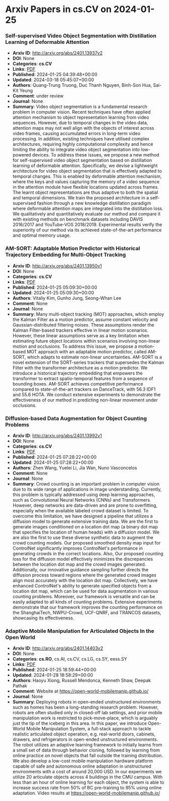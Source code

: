 # Arxiv Papers in cs.CV on 2024-01-25
### Self-supervised Video Object Segmentation with Distillation Learning of Deformable Attention
- **Arxiv ID**: http://arxiv.org/abs/2401.13937v2
- **DOI**: None
- **Categories**: **cs.CV**
- **Links**: [PDF](http://arxiv.org/pdf/2401.13937v2)
- **Published**: 2024-01-25 04:39:48+00:00
- **Updated**: 2024-03-18 05:45:07+00:00
- **Authors**: Quang-Trung Truong, Duc Thanh Nguyen, Binh-Son Hua, Sai-Kit Yeung
- **Comment**: under review
- **Journal**: None
- **Summary**: Video object segmentation is a fundamental research problem in computer vision. Recent techniques have often applied attention mechanism to object representation learning from video sequences. However, due to temporal changes in the video data, attention maps may not well align with the objects of interest across video frames, causing accumulated errors in long-term video processing. In addition, existing techniques have utilised complex architectures, requiring highly computational complexity and hence limiting the ability to integrate video object segmentation into low-powered devices. To address these issues, we propose a new method for self-supervised video object segmentation based on distillation learning of deformable attention. Specifically, we devise a lightweight architecture for video object segmentation that is effectively adapted to temporal changes. This is enabled by deformable attention mechanism, where the keys and values capturing the memory of a video sequence in the attention module have flexible locations updated across frames. The learnt object representations are thus adaptive to both the spatial and temporal dimensions. We train the proposed architecture in a self-supervised fashion through a new knowledge distillation paradigm where deformable attention maps are integrated into the distillation loss. We qualitatively and quantitatively evaluate our method and compare it with existing methods on benchmark datasets including DAVIS 2016/2017 and YouTube-VOS 2018/2019. Experimental results verify the superiority of our method via its achieved state-of-the-art performance and optimal memory usage.



### AM-SORT: Adaptable Motion Predictor with Historical Trajectory Embedding for Multi-Object Tracking
- **Arxiv ID**: http://arxiv.org/abs/2401.13950v1
- **DOI**: None
- **Categories**: **cs.CV**
- **Links**: [PDF](http://arxiv.org/pdf/2401.13950v1)
- **Published**: 2024-01-25 05:09:30+00:00
- **Updated**: 2024-01-25 05:09:30+00:00
- **Authors**: Vitaliy Kim, Gunho Jung, Seong-Whan Lee
- **Comment**: None
- **Journal**: None
- **Summary**: Many multi-object tracking (MOT) approaches, which employ the Kalman Filter as a motion predictor, assume constant velocity and Gaussian-distributed filtering noises. These assumptions render the Kalman Filter-based trackers effective in linear motion scenarios. However, these linear assumptions serve as a key limitation when estimating future object locations within scenarios involving non-linear motion and occlusions. To address this issue, we propose a motion-based MOT approach with an adaptable motion predictor, called AM-SORT, which adapts to estimate non-linear uncertainties. AM-SORT is a novel extension of the SORT-series trackers that supersedes the Kalman Filter with the transformer architecture as a motion predictor. We introduce a historical trajectory embedding that empowers the transformer to extract spatio-temporal features from a sequence of bounding boxes. AM-SORT achieves competitive performance compared to state-of-the-art trackers on DanceTrack, with 56.3 IDF1 and 55.6 HOTA. We conduct extensive experiments to demonstrate the effectiveness of our method in predicting non-linear movement under occlusions.



### Diffusion-based Data Augmentation for Object Counting Problems
- **Arxiv ID**: http://arxiv.org/abs/2401.13992v1
- **DOI**: None
- **Categories**: **cs.CV**
- **Links**: [PDF](http://arxiv.org/pdf/2401.13992v1)
- **Published**: 2024-01-25 07:28:22+00:00
- **Updated**: 2024-01-25 07:28:22+00:00
- **Authors**: Zhen Wang, Yuelei Li, Jia Wan, Nuno Vasconcelos
- **Comment**: None
- **Journal**: None
- **Summary**: Crowd counting is an important problem in computer vision due to its wide range of applications in image understanding. Currently, this problem is typically addressed using deep learning approaches, such as Convolutional Neural Networks (CNNs) and Transformers. However, deep networks are data-driven and are prone to overfitting, especially when the available labeled crowd dataset is limited. To overcome this limitation, we have designed a pipeline that utilizes a diffusion model to generate extensive training data. We are the first to generate images conditioned on a location dot map (a binary dot map that specifies the location of human heads) with a diffusion model. We are also the first to use these diverse synthetic data to augment the crowd counting models. Our proposed smoothed density map input for ControlNet significantly improves ControlNet's performance in generating crowds in the correct locations. Also, Our proposed counting loss for the diffusion model effectively minimizes the discrepancies between the location dot map and the crowd images generated. Additionally, our innovative guidance sampling further directs the diffusion process toward regions where the generated crowd images align most accurately with the location dot map. Collectively, we have enhanced ControlNet's ability to generate specified objects from a location dot map, which can be used for data augmentation in various counting problems. Moreover, our framework is versatile and can be easily adapted to all kinds of counting problems. Extensive experiments demonstrate that our framework improves the counting performance on the ShanghaiTech, NWPU-Crowd, UCF-QNRF, and TRANCOS datasets, showcasing its effectiveness.



### Adaptive Mobile Manipulation for Articulated Objects In the Open World
- **Arxiv ID**: http://arxiv.org/abs/2401.14403v2
- **DOI**: None
- **Categories**: **cs.RO**, cs.AI, cs.CV, cs.LG, cs.SY, eess.SY
- **Links**: [PDF](http://arxiv.org/pdf/2401.14403v2)
- **Published**: 2024-01-25 18:59:44+00:00
- **Updated**: 2024-01-28 18:58:29+00:00
- **Authors**: Haoyu Xiong, Russell Mendonca, Kenneth Shaw, Deepak Pathak
- **Comment**: Website at https://open-world-mobilemanip.github.io/
- **Journal**: None
- **Summary**: Deploying robots in open-ended unstructured environments such as homes has been a long-standing research problem. However, robots are often studied only in closed-off lab settings, and prior mobile manipulation work is restricted to pick-move-place, which is arguably just the tip of the iceberg in this area. In this paper, we introduce Open-World Mobile Manipulation System, a full-stack approach to tackle realistic articulated object operation, e.g. real-world doors, cabinets, drawers, and refrigerators in open-ended unstructured environments. The robot utilizes an adaptive learning framework to initially learns from a small set of data through behavior cloning, followed by learning from online practice on novel objects that fall outside the training distribution. We also develop a low-cost mobile manipulation hardware platform capable of safe and autonomous online adaptation in unstructured environments with a cost of around 20,000 USD. In our experiments we utilize 20 articulate objects across 4 buildings in the CMU campus. With less than an hour of online learning for each object, the system is able to increase success rate from 50% of BC pre-training to 95% using online adaptation. Video results at https://open-world-mobilemanip.github.io/



